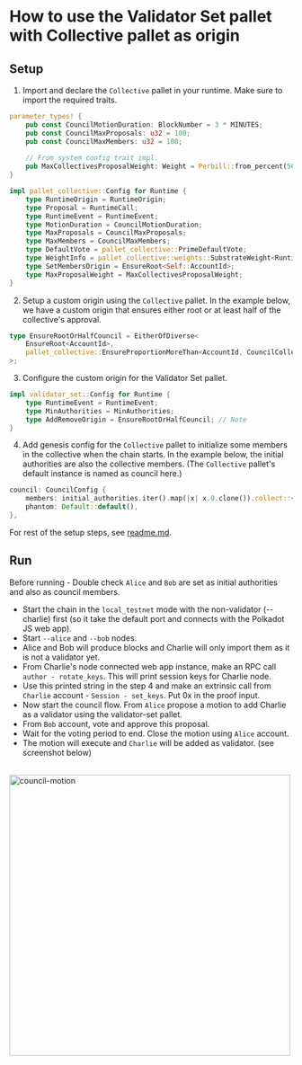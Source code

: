 # How to use the Validator Set pallet with Collective pallet as origin

## Setup

1. Import and declare the `Collective` pallet in your runtime. Make sure to import the required traits.

```rust
parameter_types! {
	pub const CouncilMotionDuration: BlockNumber = 3 * MINUTES;
	pub const CouncilMaxProposals: u32 = 100;
	pub const CouncilMaxMembers: u32 = 100;
	
	// From system config trait impl.
	pub MaxCollectivesProposalWeight: Weight = Perbill::from_percent(50) * BlockWeights::get().max_block;
}

impl pallet_collective::Config for Runtime {
	type RuntimeOrigin = RuntimeOrigin;
	type Proposal = RuntimeCall;
	type RuntimeEvent = RuntimeEvent;
	type MotionDuration = CouncilMotionDuration;
	type MaxProposals = CouncilMaxProposals;
	type MaxMembers = CouncilMaxMembers;
	type DefaultVote = pallet_collective::PrimeDefaultVote;
	type WeightInfo = pallet_collective::weights::SubstrateWeight<Runtime>;
	type SetMembersOrigin = EnsureRoot<Self::AccountId>;
	type MaxProposalWeight = MaxCollectivesProposalWeight;
}
```

2. Setup a custom origin using the `Collective` pallet. In the example below, we have a custom origin that ensures either root or at least half of the collective's approval.

```rust
type EnsureRootOrHalfCouncil = EitherOfDiverse<
	EnsureRoot<AccountId>,
	pallet_collective::EnsureProportionMoreThan<AccountId, CouncilCollective, 1, 2>,
>;
```

3. Configure the custom origin for the Validator Set pallet.

```rust
impl validator_set::Config for Runtime {
	type RuntimeEvent = RuntimeEvent;
	type MinAuthorities = MinAuthorities;
	type AddRemoveOrigin = EnsureRootOrHalfCouncil; // Note
}
```

4. Add genesis config for the `Collective` pallet to initialize some members in the collective when the chain starts. In the example below, the initial authorities are also the collective members. (The `Collective` pallet's default instance is named as council here.)

```rust
council: CouncilConfig {
    members: initial_authorities.iter().map(|x| x.0.clone()).collect::<Vec<_>>(),
    phantom: Default::default(),
},
```

For rest of the setup steps, see [readme.md](../readme.md).

## Run

Before running - Double check `Alice` and `Bob` are set as initial authorities and also as council members.

- Start the chain in the `local_testnet` mode with the non-validator (--charlie) first (so it take the default port and connects with the Polkadot JS web app).
- Start `--alice` and `--bob` nodes.
- Alice and Bob will produce blocks and Charlie will only import them as it is not a validator yet.
- From Charlie's node connected web app instance, make an RPC call `author - rotate_keys`. This will print session keys for Charlie node.
- Use this printed string in the step 4 and make an extrinsic call from `Charlie` account - `Session - set_keys`. Put 0x in the proof input.
- Now start the council flow. From `Alice` propose a motion to add Charlie as a validator using the validator-set pallet.
- From `Bob` account, vote and approve this proposal.
- Wait for the voting period to end. Close the motion using `Alice` account.
- The motion will execute and `Charlie` will be added as validator. (see screenshot below)

<br />
<img src="./img/council-motion.png" alt="council-motion" width="500"/>
